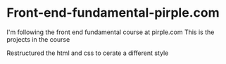 # Front-end-fundamental-pirple.com
I'm following the front end fundamental course at pirple.com
This is the projects in the course

Restructured the html and css to cerate a different style
